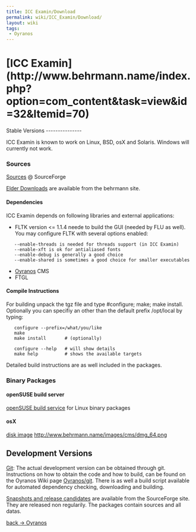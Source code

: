 ```yaml
---
title: ICC Examin/Download
permalink: wiki/ICC_Examin/Download/
layout: wiki
tags:
 - Oyranos
---
```


<h1>
[ICC
Examin](http://www.behrmann.name/index.php?option=com_content&task=view&id=32&Itemid=70)

</h1>
Stable Versions
---------------

ICC Examin is known to work on Linux, BSD, osX and Solaris. Windows will
currently not work.

### Sources

[Sources](http://sourceforge.net/project/showfiles.php?group_id=177017&package_id=247078)
@ SourceForge

[Elder
Downloads](http://www.behrmann.name/index.php?option=com_content&task=view&id=33)
are available from the behrmann site.

#### Dependencies

ICC Examin depends on following libraries and external applications:

-   FLTK version &lt;= 1.1.4 neede to build the GUI (needed by FLU as
    well). You may configure FLTK with several options enabled:

`   --enable-threads is needed for threads support (in ICC Examin)`  
`   --enable-xft is ok for antialiased fonts`  
`   --enable-debug is generally a good choice`  
`   --enable-shared is sometimes a good choice for smaller executables`

-   [Oyranos](/wiki/Oyranos/Download "wikilink") CMS
-   FTGL

#### Compile Instructions

For building unpack the tgz file and type \#configure; make; make
install. Optionally you can specifiy an other than the default prefix
/opt/local by typing:

`   configure --prefix=/what/you/like`  
`   make`  
`   make install       # (optionally)`

`   configure --help   # will show details`  
`   make help          # shows the available targets`

Detailed build instructions are as well included in the packages.

### Binary Packages

#### openSUSE build server

[openSUSE build
service](http://www.oyranos.org/wiki/index.php?title=Oyranos/Download#openSUSE_build_server)
for Linux binary packages

#### osX

[disk
image](http://sourceforge.net/project/showfiles.php?group_id=177017&package_id=247078)
<http://www.behrmann.name/images/cms/dmg_64.png>

Development Versions
--------------------

[Git](/wiki/Oyranos/git "wikilink"): The actual development version can be
obtained through git. Instructions on how to obtain the code and how to
build, can be found on the Oyranos Wiki page
[Oyranos/git](/wiki/Oyranos/git "wikilink"). There is as well a build script
available for automated dependency checking, downloading and building.

[Snapshots and release
candidates](http://sourceforge.net/project/showfiles.php?group_id=177017)
are available from the SourceForge site. They are released non
regularily. The packages contain sources and all datas.

[back -&gt; Oyranos](/wiki/Oyranos "wikilink")
